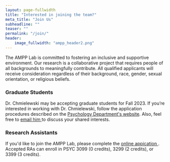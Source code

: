 ```yaml
---
layout: page-fullwidth
title: "Interested in joining the team?"
meta_title: "Join Us"
subheadline: ""
teaser: ""
permalink: "/join/"
header:
    image_fullwidth: "ampp_header2.png"
---
```


The AMPP Lab is committed to fostering an inclusive and supportive environment. Our research is a collaborative project that requires people of all backgrounds to meaningfully contribute. All qualified applicants will receive consideration regardless of their background, race, gender, sexual orientation, or religious beliefs. 

<h3>Graduate Students</h3>
Dr. Chmielewski may be accepting graduate students for Fall 2023. If you’re interested in working with Dr. Chmielewski, follow the application procedures described on the <a href="https://www.smu.edu/Dedman/Academics/Departments/Psychology/Graduate/ClinicalPsych">Psychology Department's website</a>. Also, feel free to <a href="mailto:mchmielewski@mail.smu.edu"> email him </a> to discuss your shared interests.

<h3>Research Assistants</h3>

If you'd like to join the AMPP Lab, please complete the <a href="https://smu.az1.qualtrics.com/jfe/form/SV_abBjsZdOSJouuma"> online appication </a>. Accepted RAs can enroll in PSYC 3099 (0 credits), 3299 (2 credits), or 3399 (3 credits). 
